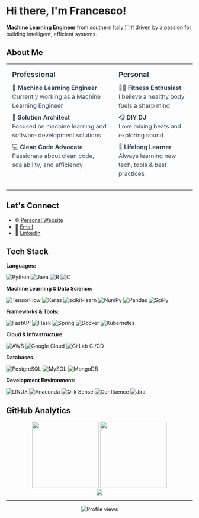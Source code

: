 # Hi there, I'm Francesco!

**Machine Learning Engineer** from southern Italy 🇮🇹 driven by a passion for building intelligent, efficient systems.

## About Me

<table style="border: none; background: transparent; border-collapse: collapse;">
  <tr>
    <td style="vertical-align: top; padding: 16px; padding-bottom: 32px;">
      <h3 style="margin: 0 0 12px; color: #2c3e50; font-size: 1.2em;">Professional</h3>
      <ul style="list-style: none; padding: 0; margin: 0; color: #34495e; line-height: 1.5;">
        <li style="margin-bottom: 8px;">
          💼 <strong>Machine Learning Engineer</strong><br>
          Currently working as a Machine Learning Engineer
        </li>
        <li style="margin-bottom: 8px;">
          🤖 <strong>Solution Architect</strong><br>
          Focused on machine learning and software development solutions
        </li>
        <li>
          💻 <strong>Clean Code Advocate</strong><br>
          Passionate about clean code, scalability, and efficiency
        </li>
      </ul>
    </td>
    <td style="vertical-align: top; padding: 16px; padding-bottom: 32px;">
      <h3 style="margin: 0 0 12px; color: #2c3e50; font-size: 1.2em;">Personal</h3>
      <ul style="list-style: none; padding: 0; margin: 0; color: #34495e; line-height: 1.5;">
        <li style="margin-bottom: 8px;">
          🏋️‍♂️ <strong>Fitness Enthusiast</strong><br>
          I believe a healthy body fuels a sharp mind
        </li>
        <li style="margin-bottom: 8px;">
          🎧 <strong>DIY DJ</strong><br>
          Love mixing beats and exploring sound
        </li>
        <li>
          🌱 <strong>Lifelong Learner</strong><br>
          Always learning new tech, tools & best practices
        </li>
      </ul>
    </td>
  </tr>
</table>



## Let's Connect
- 🌐 <a href="https://francescosannicola.com" target="_blank">Personal Website</a>  
- 📧 <a href="mailto:francescosannicola1997@gmail.com" target="_blank">Email</a>  
- 💼 <a href="https://www.linkedin.com/in/francesco-sannicola" target="_blank">LinkedIn</a>

## Tech Stack

**Languages:**

![Python](https://img.shields.io/badge/python-3670A0?style=for-the-badge&logo=python&logoColor=ffdd54) ![Java](https://img.shields.io/badge/java-%23ED8B00.svg?style=for-the-badge&logo=java&logoColor=white) ![R](https://img.shields.io/badge/r-%23276DC3.svg?style=for-the-badge&logo=r&logoColor=white) ![C](https://img.shields.io/badge/c-%2300599C.svg?style=for-the-badge&logo=c&logoColor=white)

**Machine Learning & Data Science:**

![TensorFlow](https://img.shields.io/badge/TensorFlow-%23FF6F00.svg?style=for-the-badge&logo=TensorFlow&logoColor=white) ![Keras](https://img.shields.io/badge/Keras-%23D00000.svg?style=for-the-badge&logo=Keras&logoColor=white) ![scikit-learn](https://img.shields.io/badge/scikit--learn-%23F7931E.svg?style=for-the-badge&logo=scikit-learn&logoColor=white) ![NumPy](https://img.shields.io/badge/numpy-%23013243.svg?style=for-the-badge&logo=numpy&logoColor=white) ![Pandas](https://img.shields.io/badge/pandas-%23150458.svg?style=for-the-badge&logo=pandas&logoColor=white) ![SciPy](https://img.shields.io/badge/SciPy-%230C55A5.svg?style=for-the-badge&logo=scipy&logoColor=%white)

**Frameworks & Tools:**

![FastAPI](https://img.shields.io/badge/FastAPI-009688?style=for-the-badge&logo=fastapi&logoColor=white) ![Flask](https://img.shields.io/badge/flask-%23000.svg?style=for-the-badge&logo=flask&logoColor=white) ![Spring](https://img.shields.io/badge/spring-%236DB33F.svg?style=for-the-badge&logo=spring&logoColor=white) ![Docker](https://img.shields.io/badge/docker-%230db7ed.svg?style=for-the-badge&logo=docker&logoColor=white) ![Kubernetes](https://img.shields.io/badge/kubernetes-%23326ce5.svg?style=for-the-badge&logo=kubernetes&logoColor=white)

**Cloud & Infrastructure:**

![AWS](https://img.shields.io/badge/AWS-232F3E?style=for-the-badge&logo=amazon-aws&logoColor=white) ![Google Cloud](https://img.shields.io/badge/Google%20Cloud-%234285F4.svg?style=for-the-badge&logo=google-cloud&logoColor=white) ![GitLab CI/CD](https://img.shields.io/badge/GitLab_CI/CD-FCA121?style=for-the-badge&logo=gitlab&logoColor=white)

**Databases:**

![PostgreSQL](https://img.shields.io/badge/PostgreSQL-336791?style=for-the-badge&logo=postgresql&logoColor=white) ![MySQL](https://img.shields.io/badge/mysql-%2300f.svg?style=for-the-badge&logo=mysql&logoColor=white) ![MongoDB](https://img.shields.io/badge/MongoDB-%234ea94b.svg?style=for-the-badge&logo=mongodb&logoColor=white)

**Development Environment:**

![LINUX](https://img.shields.io/badge/Linux-FCC624?style=for-the-badge&logo=linux&logoColor=black) ![Anaconda](https://img.shields.io/badge/Anaconda-%2344A833.svg?style=for-the-badge&logo=anaconda&logoColor=white) ![Qlik Sense](https://img.shields.io/badge/Qlik_Sense-48B9C7?style=for-the-badge&logo=qlik&logoColor=white) ![Confluence](https://img.shields.io/badge/confluence-%23172BF4.svg?style=for-the-badge&logo=confluence&logoColor=white) ![Jira](https://img.shields.io/badge/jira-%230A0FFF.svg?style=for-the-badge&logo=jira&logoColor=white)

## GitHub Analytics

<div align="center">
  <img height="180em" src="https://github-readme-stats.vercel.app/api?username=francesco-s&theme=default&hide_border=true&include_all_commits=false&count_private=false"/>
  <img height="180em" src="https://github-readme-stats.vercel.app/api/top-langs/?username=francesco-s&theme=default&hide_border=true&include_all_commits=false&count_private=false&layout=compact"/>
</div>

<div align="center">
  <img src="https://github-readme-streak-stats.herokuapp.com/?user=francesco-s&theme=default&hide_border=true"/>
</div>

---

<div align="center">
  <img src="https://komarev.com/ghpvc/?username=francesco-s&style=flat-square&color=blue" alt="Profile views"/>
</div>
